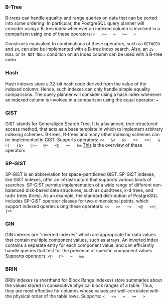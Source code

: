 ### B-Tree
B-trees can handle equality and range queries on data that can be sorted into some ordering. In particular, the PostgreSQL query planner will consider using a B-tree index whenever an indexed column is involved in a comparison using one of these operators:
`<   <=   =   >=   >`

Constructs equivalent to combinations of these operators, such as `BETWEEN` and `IN`, can also be implemented with a B-tree index search. Also, an `IS NULL` or `IS NOT NULL` condition on an index column can be used with a B-tree index.

### Hash
Hash indexes store a 32-bit hash code derived from the value of the indexed column. Hence, such indexes can only handle simple equality comparisons. The query planner will consider using a hash index whenever an indexed column is involved in a comparison using the equal operator: `=`

### GIST
GiST stands for Generalized Search Tree. It is a balanced, tree-structured access method, that acts as a base template in which to implement arbitrary indexing schemes. B-trees, R-trees and many other indexing schemes can be implemented in GiST. Supports operators:
`<<   &<   &>   >>   <<|   &<|   |&>   |>>   @>   <@   ~=   &&`
[This](https://www.postgresql.org/docs/9.3/functions-range.html) is the overview of these operators


### SP-GIST
SP-GiST is an abbreviation for space-partitioned GiST. SP-GiST indexes, like GiST indexes, offer an infrastructure that supports various kinds of searches. SP-GiST permits implementation of a wide range of different non-balanced disk-based data structures, such as quadtrees, k-d trees, and radix trees (tries). As an example, the standard distribution of PostgreSQL includes SP-GiST operator classes for two-dimensional points, which support indexed queries using these operators:
`<<   >>   ~=   <@   <<|   |>>`

### GIN
GIN indexes are “inverted indexes” which are appropriate for data values that contain multiple component values, such as arrays. An inverted index contains a separate entry for each component value, and can efficiently handle queries that test for the presence of specific component values. Supports operators:
`<@   @>   =   &&`

### BRIN
BRIN indexes (a shorthand for Block Range Indexes) store summaries about the values stored in consecutive physical block ranges of a table. Thus, they are most effective for columns whose values are well-correlated with the physical order of the table rows. Supports:
`<   <=   =   >=   >`
